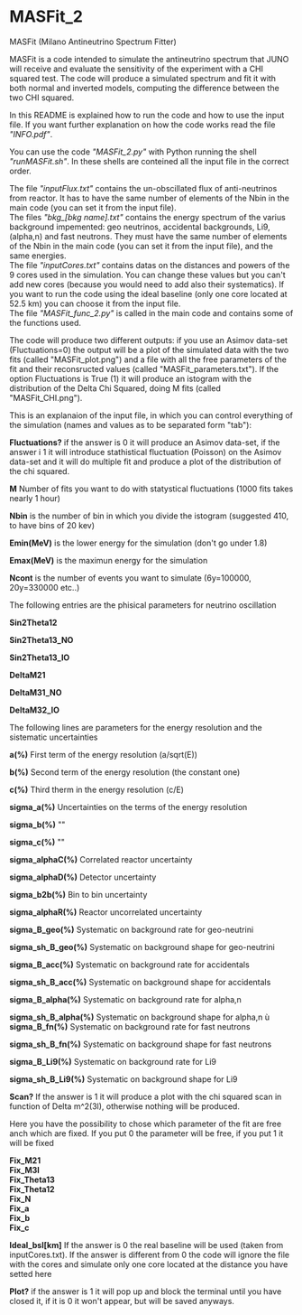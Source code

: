 # MASFit_2
MASFit (Milano Antineutrino Spectrum Fitter)

MASFit is a code intended to simulate the antineutrino spectrum that JUNO will receive and evaluate the sensitivity of the experiment with a CHI squared test. The code will produce a simulated spectrum and fit it with both normal and inverted models, computing the difference between the two CHI squared.

In this README is explained how to run the code and how to use the input file. If you want further explanation on how the code works read the file *"INFO.pdf"*.

You can use the code *"MASFit_2.py"* with Python running the shell *"runMASFit.sh"*.
In these shells are conteined all the input file in the correct order.

The file *"inputFlux.txt"* contains the un-obscillated flux of anti-neutrinos from reactor. It has to have the same number of elements of the Nbin in the main code (you can set it from the input file).  
The files *"bkg_[bkg name].txt"* contains the energy spectrum of the varius background impemented: geo neutrinos, accidental backgrounds, Li9, (alpha,n) and fast neutrons. They must have the same number of elements of the Nbin in the main code (you can set it from the input file), and the same energies.   
The file *"inputCores.txt"* contains datas on the distances and powers of the 9 cores used in the simulation. You can change these values but you can't add new cores (because you would need to add also their systematics). If you want to run the code using the ideal baseline (only one core located at 52.5 km) you can choose it from the input file.  
The file *"MASFit_func_2.py"* is called in the main code and contains some of the functions used. 

The code will produce two different outputs: if you use an Asimov data-set (Fluctuations=0) the output will be a plot of the simulated data with the two fits (called "MASFit_plot.png") and a file with all the free parameters of the fit and their reconsructed values (called "MASFit_parameters.txt"). If the option Fluctuations is True (1) it will produce an istogram with the distribution of the Delta Chi Squared, doing M fits (called "MASFit_CHI.png").

This is an explanaion of the input file, in which you can control everything of the simulation (names and values as to be separated form "tab"):

**Fluctuations?** if the answer is 0 it will produce an Asimov data-set, if the answer i 1 it will introduce stathistical fluctuation (Poisson) on the Asimov data-set and it will do multiple fit and produce a plot of the distribution of the chi squared.

**M** Number of fits you want to do with statystical fluctuations (1000 fits takes nearly 1 hour)

**Nbin** is the number of bin in which you divide the istogram (suggested 410, to have bins of 20 kev)

**Emin(MeV)** is the lower energy for the simulation (don't go under 1.8)

**Emax(MeV)** is the maximun energy for the simulation

**Ncont** is the number of events you want to simulate (6y=100000, 20y=330000 etc..)

The following entries are the phisical parameters for neutrino oscillation

**Sin2Theta12**

**Sin2Theta13_NO**

**Sin2Theta13_IO**

**DeltaM21**

**DeltaM31_NO**

**DeltaM32_IO**

The following lines are parameters for the energy resolution and the sistematic uncertainties

**a(%)** First term of the energy resolution (a/sqrt(E))

**b(%)** Second term of the energy resolution (the constant one)

**c(%)** Third therm in the energy resolution (c/E)

**sigma_a(%)** Uncertainties on the terms of the energy resolution

**sigma_b(%)** ""

**sigma_c(%)** ""

**sigma_alphaC(%)** Correlated reactor uncertainty

**sigma_alphaD(%)** Detector uncertainty

**sigma_b2b(%)** Bin to bin uncertainty

**sigma_alphaR(%)** Reactor uncorrelated uncertainty

**sigma_B_geo(%)** Systematic on background rate for geo-neutrini

**sigma_sh_B_geo(%)** Systematic on background shape for geo-neutrini

**sigma_B_acc(%)**	Systematic on background rate for accidentals

**sigma_sh_B_acc(%)**	Systematic on background shape for accidentals

**sigma_B_alpha(%)**	Systematic on background rate for alpha,n

**sigma_sh_B_alpha(%)**	Systematic on background shape for alpha,n
ù
**sigma_B_fn(%)**	Systematic on background rate for fast neutrons

**sigma_sh_B_fn(%)**	Systematic on background shape for fast neutrons

**sigma_B_Li9(%)**	Systematic on background rate for Li9

**sigma_sh_B_Li9(%)**	Systematic on background shape for Li9

**Scan?** If the answer is 1 it will produce a plot with the chi squared scan in function of Delta m^2(3l), otherwise nothing will be produced.

Here you have the possibility to chose which parameter of the fit are free anch which are fixed. If you put 0 the parameter will be free, if you put 1 it will be fixed

**Fix_M21**  
**Fix_M3l**  
**Fix_Theta13**  
**Fix_Theta12**  
**Fix_N**  
**Fix_a**  
**Fix_b**  
**Fix_c**

**Ideal_bsl[km]**   If the answer is 0 the real baseline will be used (taken from inputCores.txt). If the answer is different from 0 the code will ignore the file with the cores and simulate only one core located at the distance you have setted here

**Plot?** if the answer is 1 it will pop up and block the terminal until you have closed it, if it is 0 it won't appear, but will be saved anyways.

